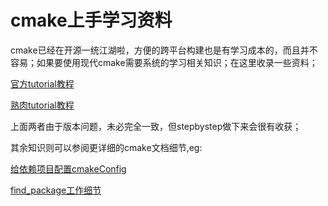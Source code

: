 # cmake上手学习资料

cmake已经在开源一统江湖啦，方便的跨平台构建也是有学习成本的，而且并不容易；如果要使用现代cmake需要系统的学习相关知识；在这里收录一些资料；

[官方tutorial教程](https://cmake.org/cmake/help/latest/guide/tutorial/index.html)

[熟肉tutorial教程](https://modern-cmake-cn.github.io/Modern-CMake-zh_CN/README_GitBook.html)

上面两者由于版本问题，未必完全一致，但stepbystep做下来会很有收获；

其余知识则可以参阅更详细的cmake文档细节,eg:

[给依赖项目配置cmakeConfig](https://cmake.org/cmake/help/latest/manual/cmake-packages.7.html#config-file-packages)

[find_package工作细节](https://cmake.org/cmake/help/latest/command/find_package.html)